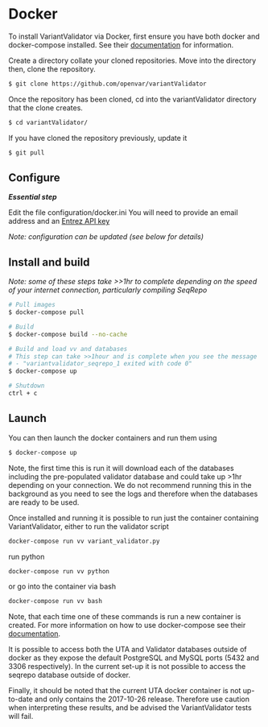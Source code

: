 # Docker

To install VariantValidator via Docker, first ensure you have both docker and docker-compose installed. 
See their [documentation](https://docs.docker.com/compose/install/) for information.

Create a directory collate your cloned repositories. Move into the directory then, clone the repository. 

```bash
$ git clone https://github.com/openvar/variantValidator
```

Once the repository has been cloned, cd into the variantValidator directory that the clone creates.
```bash
$ cd variantValidator/
``` 

If you have cloned the repository previously, update it

```bash
$ git pull
```

## Configure

***Essential step***

Edit the file configuration/docker.ini
You will need to provide an email address and an 
[Entrez API key](https://ncbiinsights.ncbi.nlm.nih.gov/2017/11/02/new-api-keys-for-the-e-utilities/)

*Note: configuration can be updated (see below for details)*

## Install and build

*Note: some of these steps take >>1hr to complete depending on the speed of your internet connection, particularly 
compiling SeqRepo*

```bash
# Pull images
$ docker-compose pull

# Build
$ docker-compose build --no-cache

# Build and load vv and databases
# This step can take >>1hour and is complete when you see the message
# - "variantvalidator_seqrepo_1 exited with code 0"
$ docker-compose up

# Shutdown
ctrl + c
```

## Launch
You can then launch the docker containers and run them using

```bash
$ docker-compose up
```

Note, the first time this is run it will download each of the databases including the pre-populated
validator database and could take up >1hr depending on your connection. We do not recommend
running this in the background as you need to see the logs and therefore when the databases are
ready to be used.

Once installed and running it is possible to run just the container containing VariantValidator, either to 
run the validator script

```bash
docker-compose run vv variant_validator.py
```

run python

```bash
docker-compose run vv python
```

or go into the container via bash

```bash
docker-compose run vv bash
```

Note, that each time one of these commands is run a new container is created. 
For more information on how to use docker-compose see their [documentation](https://docs.docker.com/compose/).

It is possible to access both the UTA and Validator databases outside of docker as they expose the
 default PostgreSQL and MySQL ports (5432 and 3306 respectively). In the current set-up it is not possible to 
 access the seqrepo database outside of docker.
 
Finally, it should be noted that the current UTA docker container is not up-to-date and only contains the 
2017-10-26 release. Therefore use caution when interpreting these results, and be advised the
 VariantValidator tests will fail. 